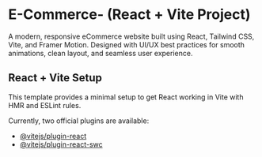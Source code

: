 # E-Commerce- (React + Vite Project)

A modern, responsive eCommerce website built using React, Tailwind CSS, Vite, and Framer Motion. Designed with UI/UX best practices for smooth animations, clean layout, and seamless user experience.

## React + Vite Setup

This template provides a minimal setup to get React working in Vite with HMR and ESLint rules.

Currently, two official plugins are available:

- [@vitejs/plugin-react](https://github.com/vitejs/vite-plugin-react/blob/main/packages/plugin-react)
- [@vitejs/plugin-react-swc](https://github.com/vitejs/vite-plugin-react/blob/main/packages/plugin-react-swc)
